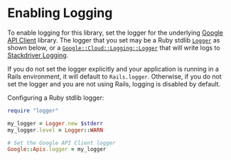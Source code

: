 # Enabling Logging

To enable logging for this library, set the logger for the underlying [Google
API
Client](https://github.com/google/google-api-ruby-client/blob/master/README.md#logging)
library. The logger that you set may be a Ruby stdlib
[`Logger`](https://ruby-doc.org/stdlib-2.4.0/libdoc/logger/rdoc/Logger.html) as
shown below, or a
[`Google::Cloud::Logging::Logger`](https://googleapis.github.io/google-cloud-ruby/docs/google-cloud-logging/latest/Google/Cloud/Logging/Logger)
that will write logs to [Stackdriver
Logging](https://cloud.google.com/logging/).

If you do not set the logger explicitly and your application is running in a
Rails environment, it will default to `Rails.logger`. Otherwise, if you do not
set the logger and you are not using Rails, logging is disabled by default.

Configuring a Ruby stdlib logger:

```ruby
require "logger"

my_logger = Logger.new $stderr
my_logger.level = Logger::WARN

# Set the Google API Client logger
Google::Apis.logger = my_logger
```
